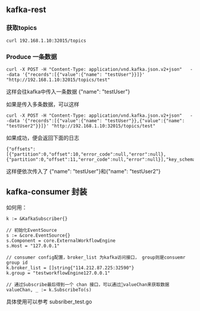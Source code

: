 
## kafka-rest
### 获取topics
```
curl 192.168.1.10:32015/topics
```

### Produce 一条数据
```
curl -X POST -H "Content-Type: application/vnd.kafka.json.v2+json"   --data '{"records":[{"value":{"name": "testUser"}}]}' "http://192.168.1.10:32015/topics/test"
```

这样会往kafka中传入一条数据  {"name": "testUser"}

如果是传入多条数据，可以这样
```
curl -X POST -H "Content-Type: application/vnd.kafka.json.v2+json"   --data '{"records":[{"value":{"name": "testUser"}},{"value":{"name": "testUser2"}}]}' "http://192.168.1.10:32015/topics/test"
```
如果成功，便会返回下面的日志
```
{"offsets":[{"partition":0,"offset":10,"error_code":null,"error":null},{"partition":0,"offset":11,"error_code":null,"error":null}],"key_schema_id":null,"value_schema_id":null}
```
这样便依次传入了 {"name": "testUser"}和{"name": "testUser2"}

## kafka-consumer 封装
如何用：
```
k := &KafkaSubscriber{}

// 初始化EventSource
s := &core.EventSource{}
s.Component = core.ExternalWorkflowEngine
s.Host = "127.0.0.1"

// consumer config配置，broker_list 为kafka访问接口， group则是consuemr group id
k.broker_list = []string{"114.212.87.225:32590"}
k.group = "testworkflowEngine127.0.0.1"

// 通过Subscribe最后得到一个 chan 接口，可以通过valueChan来获取数据
valueChan, _ := k.SubscribeTo(s)
```

具体使用可以参考 subsriber_test.go